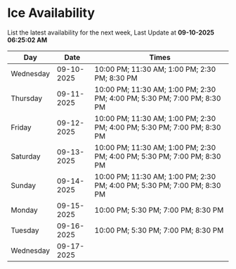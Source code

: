 # Ice Availability

List the latest availability for the next week, Last Update at **09-10-2025 06:25:02 AM**

| Day         | Date        | Times       |
| ----------- | ----------- | ----------- |
|Wednesday|09-10-2025|10:00 PM; 11:30 AM; 1:00 PM; 2:30 PM; 8:30 PM|
|Thursday|09-11-2025|10:00 PM; 11:30 AM; 1:00 PM; 2:30 PM; 4:00 PM; 5:30 PM; 7:00 PM; 8:30 PM|
|Friday|09-12-2025|10:00 PM; 11:30 AM; 1:00 PM; 2:30 PM; 4:00 PM; 5:30 PM; 7:00 PM; 8:30 PM|
|Saturday|09-13-2025|10:00 PM; 11:30 AM; 1:00 PM; 2:30 PM; 4:00 PM; 5:30 PM; 7:00 PM; 8:30 PM|
|Sunday|09-14-2025|10:00 PM; 11:30 AM; 1:00 PM; 2:30 PM; 4:00 PM; 5:30 PM; 7:00 PM; 8:30 PM|
|Monday|09-15-2025|10:00 PM; 5:30 PM; 7:00 PM; 8:30 PM|
|Tuesday|09-16-2025|10:00 PM; 5:30 PM; 7:00 PM; 8:30 PM|
|Wednesday|09-17-2025||
